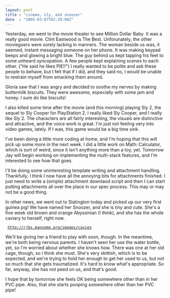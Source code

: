 ```yaml
---
layout: post
title : "cinema, sly, and snoozer"
date  : "2005-03-07T02:39:00Z"
---
```

Yesterday, we went to the movie theater to see Million Dollar Baby.  It was a really good movie.  Clint Eastwood is The Best.  Unforunately, the other moviegoers were sorely lacking in manners.  The woman beside us was, it seemed, instant messaging someone on her phone.  It was making keypad beeps and glowing a bright blue.  The guy behind us kept tapping his feet to some unheard syncopation.  A few people kept explaining scenes to each other.  ("He said he likes PIE!!")  I really wanted to be polite and ask these people to behave, but I felt that if I did, and they said no, I would be unable to restrain myself from smacking them around.

Gloria saw that I was angry and decided to soothe my nerves by making buttermilk biscuits.  They were awesome, especially with some jam and honey.  I sure do like biscuits!

I also killed some time after the movie (and this morning) playing Sly 2, the sequel to Sly Cooper for PlayStation 2.  I really liked Sly Cooper, and I really like Sly 2.  The characters are all fairly interesting, the visuals are distinctive and attractive, and the voice work is great.  I'm just not feeilng very into video games, lately.  If I was, this game would be a big time sink.

I've been doing a little more coding at home, and I'm hoping that this will pick up some more in the next week.  I did a little work on Math::Calculator, which is sort of weird, since it isn't anything more than a toy, yet. Tomorrow Jay will begin working on implementing the multi-stack features, and I'm interested to see how that goes.

I'll be doing some uninteresting template writing and attachment handling. Thankfully, I think I now have all the annoying bits for attachments finished. I just need to write a (simple) attachment downlaod script and then I can start putting attachments all over the place in our spec process.  This may or may not be a good thing.

In other news, we went out to Slatington today and picked up our very first guinea pig!  We have named her Snoozer, and she is tiny and cute.  She's a five week old brown and orange Abyssinian (I think), and she has the whole caviary to herself, right now.
<pre><code>	<a href='http://rjbs.manxome.org/images/cavies'>http://rjbs.manxome.org/images/cavies</a>
</code></pre>

We'll be giving her a friend to play with soon, though.  In the meantime, we're both being nervous parents.  I haven't seen her use the water bottle, yet, so I'm worried about whether she knows how.  There was one at her old cage, though, so I think she must.  She's very skittish, which is to be expected, and we're trying to hold her enough to get her used to us, but not so much that she gets traumatized.  It's hard to know what's appropriate.  So far, anyway, she has not peed on us, and that's good.

I hope that by tomorrow she feels OK being somewhere other than in her PVC pipe.  Also, that she starts pooping somewhere other than her PVC pipe!

